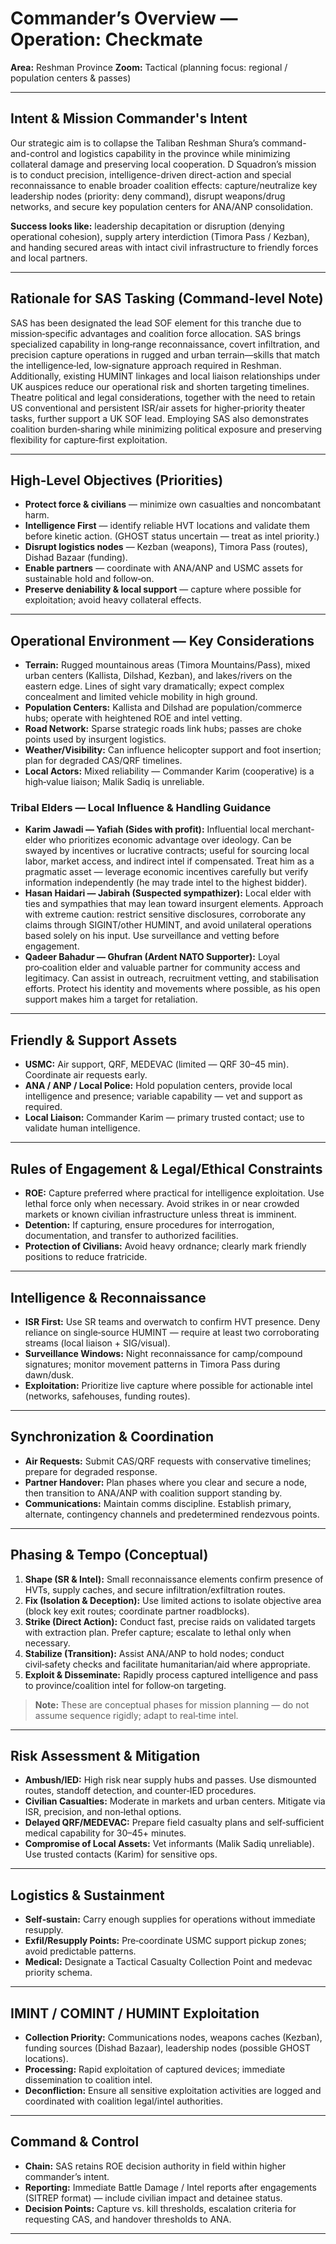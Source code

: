 # Commander’s Overview — Operation: **Checkmate**

**Area:** Reshman Province
**Zoom:** Tactical (planning focus: regional / population centers & passes)

---

## Intent & Mission Commander's Intent

Our strategic aim is to collapse the Taliban Reshman Shura’s command-and-control and logistics capability in the province while minimizing collateral damage and preserving local cooperation. D Squadron’s mission is to conduct precision, intelligence-driven direct-action and special reconnaissance to enable broader coalition effects: capture/neutralize key leadership nodes (priority: deny command), disrupt weapons/drug networks, and secure key population centers for ANA/ANP consolidation.

**Success looks like:** leadership decapitation or disruption (denying operational cohesion), supply artery interdiction (Timora Pass / Kezban), and handing secured areas with intact civil infrastructure to friendly forces and local partners.

---

## Rationale for SAS Tasking (Command-level Note)

 SAS has been designated the lead SOF element for this tranche due to mission‑specific advantages and coalition force allocation. SAS brings specialized capability in long‑range reconnaissance, covert infiltration, and precision capture operations in rugged and urban terrain—skills that match the intelligence‑led, low‑signature approach required in Reshman. Additionally, existing HUMINT linkages and local liaison relationships under UK auspices reduce our operational risk and shorten targeting timelines. Theatre political and legal considerations, together with the need to retain US conventional and persistent ISR/air assets for higher‑priority theater tasks, further support a UK SOF lead. Employing SAS also demonstrates coalition burden‑sharing while minimizing political exposure and preserving flexibility for capture‑first exploitation.

---

## High‑Level Objectives (Priorities)

* **Protect force & civilians** — minimize own casualties and noncombatant harm.
* **Intelligence First** — identify reliable HVT locations and validate them before kinetic action. (GHOST status uncertain — treat as intel priority.)
* **Disrupt logistics nodes** — Kezban (weapons), Timora Pass (routes), Dishad Bazaar (funding).
* **Enable partners** — coordinate with ANA/ANP and USMC assets for sustainable hold and follow‑on.
* **Preserve deniability & local support** — capture where possible for exploitation; avoid heavy collateral effects.

---

## Operational Environment — Key Considerations

* **Terrain:** Rugged mountainous areas (Timora Mountains/Pass), mixed urban centers (Kallista, Dilshad, Kezban), and lakes/rivers on the eastern edge. Lines of sight vary dramatically; expect complex concealment and limited vehicle mobility in high ground.
* **Population Centers:** Kallista and Dilshad are population/commerce hubs; operate with heightened ROE and intel vetting.
* **Road Network:** Sparse strategic roads link hubs; passes are choke points used by insurgent logistics.
* **Weather/Visibility:** Can influence helicopter support and foot insertion; plan for degraded CAS/QRF timelines.
* **Local Actors:** Mixed reliability — Commander Karim (cooperative) is a high‑value liaison; Malik Sadiq is unreliable.

### Tribal Elders — Local Influence & Handling Guidance

* **Karim Jawadi — Yafiah (Sides with profit):** Influential local merchant-elder who prioritizes economic advantage over ideology. Can be swayed by incentives or lucrative contracts; useful for sourcing local labor, market access, and indirect intel if compensated. Treat him as a pragmatic asset — leverage economic incentives carefully but verify information independently (he may trade intel to the highest bidder).
* **Hasan Haidari — Jabirah (Suspected sympathizer):** Local elder with ties and sympathies that may lean toward insurgent elements. Approach with extreme caution: restrict sensitive disclosures, corroborate any claims through SIGINT/other HUMINT, and avoid unilateral operations based solely on his input. Use surveillance and vetting before engagement.
* **Qadeer Bahadur — Ghufran (Ardent NATO Supporter):** Loyal pro‑coalition elder and valuable partner for community access and legitimacy. Can assist in outreach, recruitment vetting, and stabilisation efforts. Protect his identity and movements where possible, as his open support makes him a target for retaliation.

---

## Friendly & Support Assets

* **USMC:** Air support, QRF, MEDEVAC (limited — QRF 30–45 min). Coordinate air requests early.
* **ANA / ANP / Local Police:** Hold population centers, provide local intelligence and presence; variable capability — vet and support as required.
* **Local Liaison:** Commander Karim — primary trusted contact; use to validate human intelligence.

---

## Rules of Engagement & Legal/Ethical Constraints

* **ROE:** Capture preferred where practical for intelligence exploitation. Use lethal force only when necessary. Avoid strikes in or near crowded markets or known civilian infrastructure unless threat is imminent.
* **Detention:** If capturing, ensure procedures for interrogation, documentation, and transfer to authorized facilities.
* **Protection of Civilians:** Avoid heavy ordnance; clearly mark friendly positions to reduce fratricide.

---

## Intelligence & Reconnaissance

* **ISR First:** Use SR teams and overwatch to confirm HVT presence. Deny reliance on single‑source HUMINT — require at least two corroborating streams (local liaison + SIG/visual).
* **Surveillance Windows:** Night reconnaissance for camp/compound signatures; monitor movement patterns in Timora Pass during dawn/dusk.
* **Exploitation:** Prioritize live capture where possible for actionable intel (networks, safehouses, funding routes).

---

## Synchronization & Coordination

* **Air Requests:** Submit CAS/QRF requests with conservative timelines; prepare for degraded response.
* **Partner Handover:** Plan phases where you clear and secure a node, then transition to ANA/ANP with coalition support standing by.
* **Communications:** Maintain comms discipline. Establish primary, alternate, contingency channels and predetermined rendezvous points.

---

## Phasing & Tempo (Conceptual)

1. **Shape (SR & Intel):** Small reconnaissance elements confirm presence of HVTs, supply caches, and secure infiltration/exfiltration routes.
2. **Fix (Isolation & Deception):** Use limited actions to isolate objective area (block key exit routes; coordinate partner roadblocks).
3. **Strike (Direct Action):** Conduct fast, precise raids on validated targets with extraction plan. Prefer capture; escalate to lethal only when necessary.
4. **Stabilize (Transition):** Assist ANA/ANP to hold nodes; conduct civil‑safety checks and facilitate humanitarian/aid where appropriate.
5. **Exploit & Disseminate:** Rapidly process captured intelligence and pass to province/coalition intel for follow‑on targeting.

> **Note:** These are conceptual phases for mission planning — do not assume sequence rigidly; adapt to real‑time intel.

---

## Risk Assessment & Mitigation

* **Ambush/IED:** High risk near supply hubs and passes. Use dismounted routes, standoff detection, and counter‑IED procedures.
* **Civilian Casualties:** Moderate in markets and urban centers. Mitigate via ISR, precision, and non‑lethal options.
* **Delayed QRF/MEDEVAC:** Prepare field casualty plans and self‑sufficient medical capability for 30–45+ minutes.
* **Compromise of Local Assets:** Vet informants (Malik Sadiq unreliable). Use trusted contacts (Karim) for sensitive ops.

---

## Logistics & Sustainment

* **Self‑sustain:** Carry enough supplies for operations without immediate resupply.
* **Exfil/Resupply Points:** Pre‑coordinate USMC support pickup zones; avoid predictable patterns.
* **Medical:** Designate a Tactical Casualty Collection Point and medevac priority schema.

---

## IMINT / COMINT / HUMINT Exploitation

* **Collection Priority:** Communications nodes, weapons caches (Kezban), funding sources (Dishad Bazaar), leadership nodes (possible GHOST locations).
* **Processing:** Rapid exploitation of captured devices; immediate dissemination to coalition intel.
* **Deconfliction:** Ensure all sensitive exploitation activities are logged and coordinated with coalition legal/intel authorities.

---

## Command & Control

* **Chain:** SAS retains ROE decision authority in field within higher commander’s intent.
* **Reporting:** Immediate Battle Damage / Intel reports after engagements (SITREP format) — include civilian impact and detainee status.
* **Decision Points:** Capture vs. kill thresholds, escalation criteria for requesting CAS, and handover thresholds to ANA.

---
